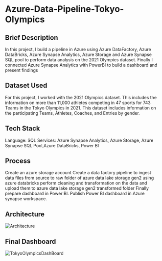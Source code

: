 # Azure-Data-Pipeline-Tokyo-Olympics

## Brief Description
In this project, I build a pipeline in Azure using Azure DataFactory, Azure DataBricks, Azure Synapse Analytics, Azure Storage and Azure Synapse SQL pool to perform data analysis on the 2021 Olympics dataset. Finally I connected Azure Synapse Analytics with PowerBI to build a dashboard and present findings

## Dataset Used
For this project, I worked with the 2021 Olympics dataset. This includes the information on more than 11,000 athletes competing in 47 sports for 743 Teams in the Tokyo Olympics in 2021. This dataset includes information on the participating Teams, Athletes, Coaches, and Entries by gender. 

## Tech Stack
Language: SQL
Services: Azure Synapse Analytics, Azure Storage, Azure Synapse SQL Pool,Azure DataBricks, Power BI

## Process
Create an azure storage account
Create a data factory pipeline to ingest data files from source to raw folder of azure data lake storage gen2
using azure databricks perform cleaning and transformation on the data and upload them to azure data lake storage gen2 transformed folder
Finally prepare dashboard in Power BI.
Publish Power BI dashboard in Azure synapse workspace.

## Architecture
![Architecture](https://github.com/SuyashSukthankar/Azure-Data-Pipeline-Tokyo-Olympics/assets/9166373/e2de6924-dda9-400e-9e7d-2f7361a57021)

## Final Dashboard
![TokyoOlympicsDashBoard](https://github.com/SuyashSukthankar/Azure-Data-Pipeline-Tokyo-Olympics/assets/9166373/850fe2da-8cde-482d-9325-532f7d81ef8b)

